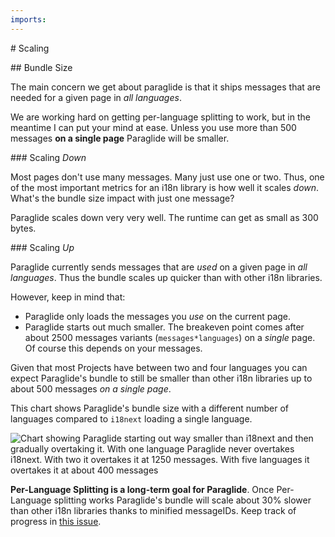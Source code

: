 ```yaml
---
imports: 
---
```


# Scaling

## Bundle Size

The main concern we get about paraglide is that it ships messages that are needed for a given page in _all languages_.

We are working hard on getting per-language splitting to work, but in the meantime I can put your mind at ease. Unless you use more than 500 messages **on a single page** Paraglide will be smaller.

### Scaling _Down_

Most pages don't use many messages. Many just use one or two. Thus, one of the most important metrics for an i18n library is how well it scales _down_. What's the bundle size impact with just one message?

Paraglide scales down very very well. The runtime can get as small as 300 bytes.

### Scaling _Up_

Paraglide currently sends messages that are _used_ on a given page in _all languages_. Thus the bundle scales up quicker than with other i18n libraries.

However, keep in mind that:

- Paraglide only loads the messages you _use_ on the current page.
- Paraglide starts out much smaller. The breakeven point comes after about 2500 messages variants (`messages*languages`) on a _single_ page. Of course this depends on your messages.

Given that most Projects have between two and four languages you can expect Paraglide's bundle to still be smaller than other i18n libraries up to about 500 messages _on a single page_.

This chart shows Paraglide's bundle size with a different number of languages compared to `i18next` loading a single language.

![Chart showing Paraglide starting out way smaller than i18next and then gradually overtaking it. With one language Paraglide never overtakes i18next. With two it overtakes it at 1250 messages. With five languages it overtakes it at about 400 messages](https://cdn.jsdelivr.net/gh/opral/monorepo@main/inlang/packages/paraglide/paraglide-js/docs/benchmark.png)

**Per-Language Splitting is a long-term goal for Paraglide**. Once Per-Language splitting works Paraglide's bundle will scale about 30% slower than other i18n libraries thanks to minified messageIDs. Keep track of progress in [this issue](https://github.com/opral/inlang-paraglide-js/issues/88).
